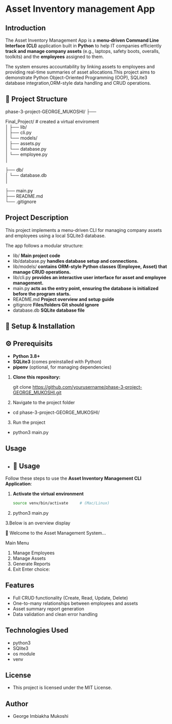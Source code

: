 # Asset Inventory management App

## Introduction

The Asset Inventory Management App is a **menu-driven Command Line Interface (CLI)** application built in **Python** to help IT companies efficiently **track and manage company assets** (e.g., laptops, safety boots, overalls, toolkits) and the **employees** assigned to them.

The system ensures accountability by linking assets to employees and providing real-time summaries of asset allocations.This project aims to demonstrate Python Object-Oriented Programming (OOP), SQLite3 database integration,ORM-style data handling and CRUD operations.

## 📁 Project Structure

phase-3-project-GEORGE_MUKOSHI/
├── 

Final_Project/    # created a virtual enviroment         
│
├── lib/                      
│    ├── cli.py                
│    └── models/               
│        ├── assets.py         
│        └── database.py       
│        └── employee.py       
│

├── db/                       
│   └── database.db           
│

├── main.py                   
├── README.md                  
└── .gitignore                

## Project Description

This project implements a menu-driven CLI for managing company assets and employees using a local SQLite3 database.

The app follows a modular structure:

- lib/ **Main project code**
- lib/database.py **handles database setup and connections.**
- lib/models/ **contains ORM-style Python classes (Employee, Asset) that manage CRUD operations.**
- lib/cli.py **provides an interactive user interface for asset and employee management.**
- main.py **acts as the entry point, ensuring the database is initialized before the program starts.**
- README.md **Project overview and setup guide**
- gitignore **Files/folders Git should ignore**
- database.db **SQLite database file**

## 🚀 Setup & Installation

## ⚙️ Prerequisits

- **Python 3.8+**
- **SQLite3** (comes preinstalled with Python)
- **pipenv** (optional, for managing dependencies)

1. **Clone this repository:**
   
   git clone https://github.com/yourusername/phase-3-project-GEORGE_MUKOSHI.git

2. Navigate to the project folder  
-  cd phase-3-project-GEORGE_MUKOSHI/

3. Run the project
- python3 main.py

## Usage

- ## 🧰 Usage

Follow these steps to use the **Asset Inventory Management CLI Application**:

1. **Activate the virtual environment**
   ```bash
   source venv/bin/activate     # (Mac/Linux)

2. python3 main.py

3.Below is an overview display 

🚀 Welcome to the Asset Management System...

 Main Menu
1. Manage Employees
2. Manage Assets
3. Generate Reports
4. Exit
Enter choice:

## Features

- Full CRUD functionality (Create, Read, Update, Delete)
- One-to-many relationships between employees and assets
- Asset summary report generation
- Data validation and clean error handling

## Technologies Used

- python3
- SQlite3
- os module
- venv

## License
- This project is licensed under the MIT License.

## Author
- George Imbiakha Mukoshi
